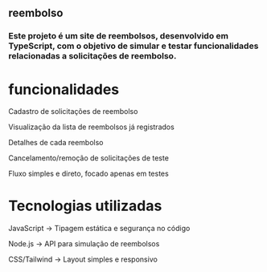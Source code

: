 ## reembolso
 
### Este projeto é um site de reembolsos, desenvolvido em TypeScript, com o objetivo de simular e testar funcionalidades relacionadas a solicitações de reembolso.

# funcionalidades

Cadastro de solicitações de reembolso

Visualização da lista de reembolsos já registrados

Detalhes de cada reembolso

Cancelamento/remoção de solicitações de teste

Fluxo simples e direto, focado apenas em testes

# Tecnologias utilizadas

JavaScript → Tipagem estática e segurança no código

Node.js → API para simulação de reembolsos

CSS/Tailwind → Layout simples e responsivo
